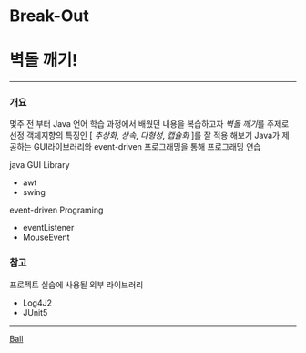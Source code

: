 # Break-Out

# 벽돌 깨기!
***

### 개요
몇주 전 부터 Java 언어 학습 과정에서 배웠던 내용을 복습하고자 *벽돌 깨기*를 주제로 선정
객체지향의 특징인 [ *추상화*, *상속*, *다형성*, *캡슐화* ]를 잘 적용 해보기
Java가 제공하는 GUI라이브러리와 event-driven 프로그래밍을 통해 프로그래밍 연습

java GUI Library
- awt
- swing

event-driven Programing
- eventListener
- MouseEvent

### 참고
프로젝트 실습에 사용될 외부 라이브러리
- Log4J2
- JUnit5

***

[Ball](https://github.com/insub2004/Break-Out/blob/main/doc/Ball.md)
